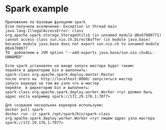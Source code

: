 # Spark example
    Приложение по базовым функциям spark
    Если получили исключение: Exception in thread main java.lang.IllegalAccessError: class org.apache.spark.storage.StorageUtils$ (in unnamed module @0x67080771) cannot access class sun.nio.ch.DirectBuffer (in module java.base) because module java.base does not export sun.nio.ch to unnamed module @0x6708077 
    ТО  добовляем в JVM option "--add-exports java.base/sun.nio.ch=ALL-UNNAMED"
 
    Если spark установлен на винде запуск мастера будет таким:
    перейти в диркеторию bin и выполнить:
    spark-class org.apache.spark.deploy.master.Master
    после этого на  http://localhost:8080/ запуститься мастер
    запуск воркера на том же узле что и мастер
    перейти  в диркеторию bin и выполнить:
    spark-class org.apache.spark.deploy.worker.Worker <тут должен быть адрес хоста например spark://172.29.176.1:7077>

    Для создания нескольких воркеров используем:
    docker pull spark
    docker run -it spark /opt/spark/bin/spark-class org.apache.spark.deploy.worker.Worker <тут пишем адрес узла мастера spark://172.29.176.1:7077>
